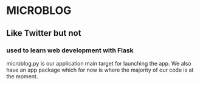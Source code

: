 # MICROBLOG 
## Like Twitter but not 
### used to learn web development with Flask

microblog.py is our application main target for 
launching the app.  We also have an app package which 
for now is where the majority of our code is at the moment.